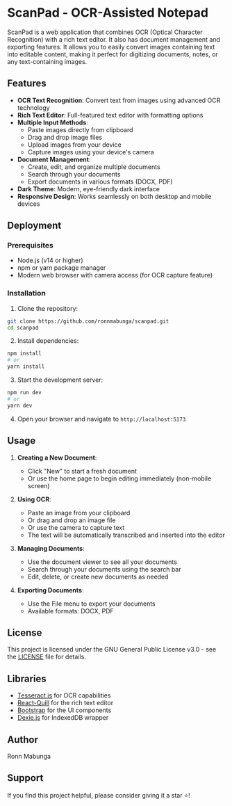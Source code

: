 # ScanPad - OCR-Assisted Notepad

ScanPad is a web application that combines OCR (Optical Character Recognition) with a rich text editor. It also has document management and exporting features. It allows you to easily convert images containing text into editable content, making it perfect for digitizing documents, notes, or any text-containing images.

## Features

-   **OCR Text Recognition**: Convert text from images using advanced OCR technology
-   **Rich Text Editor**: Full-featured text editor with formatting options
-   **Multiple Input Methods**:
    -   Paste images directly from clipboard
    -   Drag and drop image files
    -   Upload images from your device
    -   Capture images using your device's camera
-   **Document Management**:
    -   Create, edit, and organize multiple documents
    -   Search through your documents
    -   Export documents in various formats (DOCX, PDF)
-   **Dark Theme**: Modern, eye-friendly dark interface
-   **Responsive Design**: Works seamlessly on both desktop and mobile devices

## Deployment

### Prerequisites

-   Node.js (v14 or higher)
-   npm or yarn package manager
-   Modern web browser with camera access (for OCR capture feature)

### Installation

1. Clone the repository:

```bash
git clone https://github.com/ronnmabunga/scanpad.git
cd scanpad
```

2. Install dependencies:

```bash
npm install
# or
yarn install
```

3. Start the development server:

```bash
npm run dev
# or
yarn dev
```

4. Open your browser and navigate to `http://localhost:5173`

## Usage

1. **Creating a New Document**:

    - Click "New" to start a fresh document
    - Or use the home page to begin editing immediately (non-mobile screen)

2. **Using OCR**:

    - Paste an image from your clipboard
    - Or drag and drop an image file
    - Or use the camera to capture text
    - The text will be automatically transcribed and inserted into the editor

3. **Managing Documents**:

    - Use the document viewer to see all your documents
    - Search through your documents using the search bar
    - Edit, delete, or create new documents as needed

4. **Exporting Documents**:
    - Use the File menu to export your documents
    - Available formats: DOCX, PDF

## License

This project is licensed under the GNU General Public License v3.0 - see the [LICENSE](LICENSE) file for details.

## Libraries

-   [Tesseract.js](https://github.com/naptha/tesseract.js) for OCR capabilities
-   [React-Quill](https://github.com/zenoamaro/react-quill) for the rich text editor
-   [Bootstrap](https://getbootstrap.com/) for the UI components
-   [Dexie.js](https://dexie.org/) for IndexedDB wrapper

## Author

Ronn Mabunga

## Support

If you find this project helpful, please consider giving it a star ⭐️!
